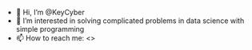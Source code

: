 - 👋 Hi, I’m @KeyCyber
- 👀 I’m interested in solving complicated problems in data science with simple programming
- 📫 How to reach me: <>

<!---
KeyCyber/KeyCyber is a ✨ special ✨ repository because its `README.md` (this file) appears on your GitHub profile.
You can click the Preview link to take a look at your changes.
--->
